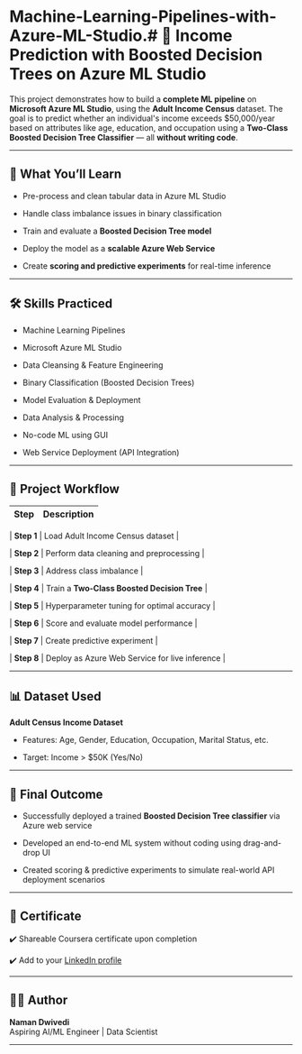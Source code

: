 # Machine-Learning-Pipelines-with-Azure-ML-Studio.# 🚀 Income Prediction with Boosted Decision Trees on Azure ML Studio

This project demonstrates how to build a **complete ML pipeline** on **Microsoft Azure ML Studio**, using the **Adult Income Census** dataset. The goal is to predict whether an individual's income exceeds $50,000/year based on attributes like age, education, and occupation using a **Two-Class Boosted Decision Tree Classifier** — all **without writing code**.

---

## 🧠 What You’ll Learn

- Pre-process and clean tabular data in Azure ML Studio

- Handle class imbalance issues in binary classification

- Train and evaluate a **Boosted Decision Tree model**

- Deploy the model as a **scalable Azure Web Service**

- Create **scoring and predictive experiments** for real-time inference

---

## 🛠 Skills Practiced


- Machine Learning Pipelines

- Microsoft Azure ML Studio

- Data Cleansing & Feature Engineering

- Binary Classification (Boosted Decision Trees)

- Model Evaluation & Deployment

- Data Analysis & Processing

- No-code ML using GUI

- Web Service Deployment (API Integration)

---

## 📁 Project Workflow

| Step | Description |
|------|-------------|

| **Step 1** | Load Adult Income Census dataset |

| **Step 2** | Perform data cleaning and preprocessing |

| **Step 3** | Address class imbalance |

| **Step 4** | Train a **Two-Class Boosted Decision Tree** |

| **Step 5** | Hyperparameter tuning for optimal accuracy |

| **Step 6** | Score and evaluate model performance |

| **Step 7** | Create predictive experiment |

| **Step 8** | Deploy as Azure Web Service for live inference |


---

## 📊 Dataset Used

**Adult Census Income Dataset**  

- Features: Age, Gender, Education, Occupation, Marital Status, etc.  

- Target: Income > $50K (Yes/No)

---

## 🏁 Final Outcome


- Successfully deployed a trained **Boosted Decision Tree classifier** via Azure web service

- Developed an end-to-end ML system without coding using drag-and-drop UI

- Created scoring & predictive experiments to simulate real-world API deployment scenarios

---

## 📜 Certificate

✔️ Shareable Coursera certificate upon completion  

✔️ Add to your [LinkedIn profile](https://www.linkedin.com/)


---

## 👨‍💻 Author

**Naman Dwivedi**  
Aspiring AI/ML Engineer | Data Scientist  


---

